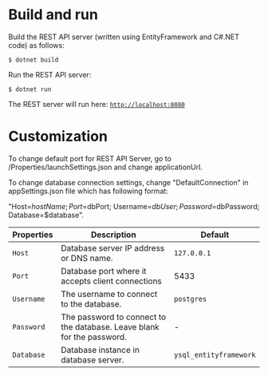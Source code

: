 # Build and run

Build the REST API server (written using EntityFramework and C#.NET code) as follows:

```
$ dotnet build
```

Run the REST API server:

```
$ dotnet run
```

The REST server will run here: [`http://localhost:8080`](http://localhost:8080)

# Customization

To change default port for REST API Server, go to /Properties/launchSettings.json and change applicationUrl.

To change database connection settings, change "DefaultConnection" in appSettings.json file which has following format:

"Host=$hostName; Port=$dbPort; Username=$dbUser; Password=$dbPassword; Database=$database". 

| Properties    | Description   | Default |
| ------------- | ------------- | ------- |
| `Host`  | Database server IP address or DNS name. | `127.0.0.1`  |
| `Port`  | Database port where it accepts client connections | 5433 |
| `Username` | The username to connect to the database. | `postgres` |
| `Password` | The password to connect to the database. Leave blank for the password. | - |
| `Database` | Database instance in database server. | `ysql_entityframework` |

